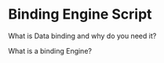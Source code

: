 # Binding Engine Script

What is Data binding and why do you need it?



What is a binding Engine?

